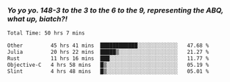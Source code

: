 ### ***Yo yo yo. 148-3 to the 3 to the 6 to the 9, representing the ABQ, what up, biatch?!***

<!--START_SECTION:waka-->

```txt
Total Time: 50 hrs 7 mins

Other         45 hrs 41 mins  ████████████░░░░░░░░░░░░░   47.68 %
Julia         20 hrs 22 mins  █████▒░░░░░░░░░░░░░░░░░░░   21.27 %
Rust          11 hrs 16 mins  ███░░░░░░░░░░░░░░░░░░░░░░   11.77 %
Objective-C   4 hrs 58 mins   █▒░░░░░░░░░░░░░░░░░░░░░░░   05.19 %
Slint         4 hrs 48 mins   █▒░░░░░░░░░░░░░░░░░░░░░░░   05.01 %
```

<!--END_SECTION:waka-->

<!--
**AJMC2002/AJMC2002** is a ✨ _special_ ✨ repository because its `README.md` (this file) appears on your GitHub profile.

Here are some ideas to get you started:

- 🔭 I’m currently working on ...
- 🌱 I’m currently learning ...
- 👯 I’m looking to collaborate on ...
- 🤔 I’m looking for help with ...
- 💬 Ask me about ...
- 📫 How to reach me: ...
- 😄 Pronouns: ...
- ⚡ Fun fact: ...
-->
